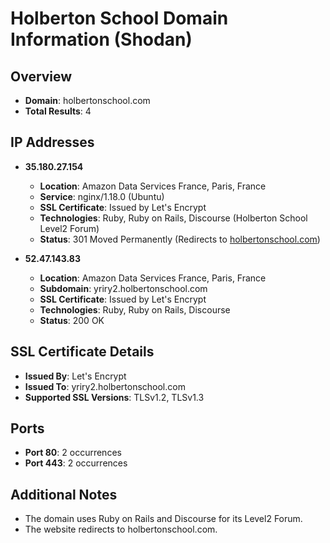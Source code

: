 # Holberton School Domain Information (Shodan)

## Overview
- **Domain**: holbertonschool.com
- **Total Results**: 4

## IP Addresses
- **35.180.27.154**
  - **Location**: Amazon Data Services France, Paris, France
  - **Service**: nginx/1.18.0 (Ubuntu)
  - **SSL Certificate**: Issued by Let's Encrypt
  - **Technologies**: Ruby, Ruby on Rails, Discourse (Holberton School Level2 Forum)
  - **Status**: 301 Moved Permanently (Redirects to [holbertonschool.com](http://holbertonschool.com))

- **52.47.143.83**
  - **Location**: Amazon Data Services France, Paris, France
  - **Subdomain**: yriry2.holbertonschool.com
  - **SSL Certificate**: Issued by Let's Encrypt
  - **Technologies**: Ruby, Ruby on Rails, Discourse
  - **Status**: 200 OK

## SSL Certificate Details
- **Issued By**: Let's Encrypt
- **Issued To**: yriry2.holbertonschool.com
- **Supported SSL Versions**: TLSv1.2, TLSv1.3

## Ports
- **Port 80**: 2 occurrences
- **Port 443**: 2 occurrences

## Additional Notes
- The domain uses Ruby on Rails and Discourse for its Level2 Forum.
- The website redirects to holbertonschool.com.
